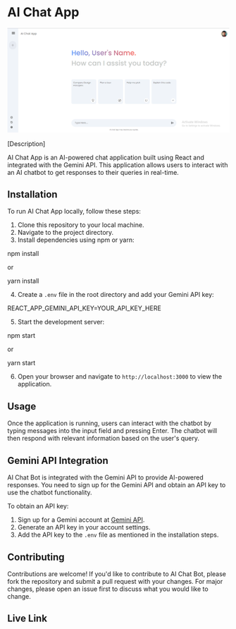 # AI Chat App

![App Demo](https://github.com/dhanwalkarjay/AI_Chat_App/blob/1589f93835e3933e6baac1fd386d257e36cbb8fc/src/assets/Home%20Page.png)

[Description]

AI Chat App is an AI-powered chat application built using React and integrated with the Gemini API. This application allows users to interact with an AI chatbot to get responses to their queries in real-time.

## Installation

To run AI Chat App locally, follow these steps:

1. Clone this repository to your local machine.
2. Navigate to the project directory.
3. Install dependencies using npm or yarn:

npm install

or

yarn install

4. Create a `.env` file in the root directory and add your Gemini API key:

REACT_APP_GEMINI_API_KEY=YOUR_API_KEY_HERE

5. Start the development server:

npm start

or 

yarn start

6. Open your browser and navigate to `http://localhost:3000` to view the application.

## Usage

Once the application is running, users can interact with the chatbot by typing messages into the input field and pressing Enter. The chatbot will then respond with relevant information based on the user's query.

## Gemini API Integration

AI Chat Bot is integrated with the Gemini API to provide AI-powered responses. You need to sign up for the Gemini API and obtain an API key to use the chatbot functionality.

To obtain an API key:

1. Sign up for a Gemini account at [Gemini API](https://www.geminiapi.com).
2. Generate an API key in your account settings.
3. Add the API key to the `.env` file as mentioned in the installation steps.

## Contributing

Contributions are welcome! If you'd like to contribute to AI Chat Bot, please fork the repository and submit a pull request with your changes. For major changes, please open an issue first to discuss what you would like to change.


## Live Link
